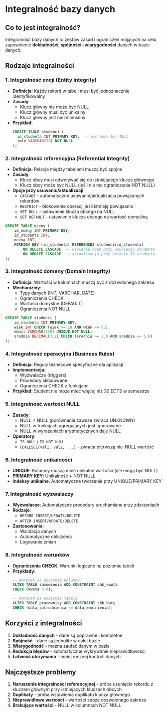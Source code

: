 # Integralność bazy danych

## Co to jest integralność?
Integralność bazy danych to zestaw zasad i ograniczeń mających na celu zapewnienie **dokładności, spójności i wiarygodności** danych w bazie danych.

## Rodzaje integralności

### 1. Integralność encji (Entity Integrity)
- **Definicja**: Każdy rekord w tabeli musi być jednoznacznie identyfikowalny
- **Zasady**:
  - Klucz główny nie może być NULL
  - Klucz główny musi być unikalny
  - Klucz główny jest niezmienialny
- **Przykład**: 
  ```sql
  CREATE TABLE studenci (
    id_studenta INT PRIMARY KEY,  -- nie może być NULL
    imie VARCHAR(50) NOT NULL
  );
  ```

### 2. Integralność referencyjna (Referential Integrity)
- **Definicja**: Relacje między tabelami muszą być spójne
- **Zasady**:
  - Klucz obcy musi odwoływać się do istniejącego klucza głównego
  - Klucz obcy może być NULL (jeśli nie ma ograniczenia NOT NULL)
- **Opcje przy usuwaniu/aktualizacji**:
  - `CASCADE` - automatyczne usuwanie/aktualizacja powiązanych rekordów
  - `RESTRICT` - blokowanie operacji jeśli istnieją powiązania
  - `SET NULL` - ustawienie klucza obcego na NULL
  - `SET DEFAULT` - ustawienie klucza obcego na wartość domyślną

```sql
CREATE TABLE oceny (
    id_oceny INT PRIMARY KEY,
    id_studenta INT,
    ocena INT,
    FOREIGN KEY (id_studenta) REFERENCES studenci(id_studenta)
        ON DELETE CASCADE  -- usuwanie ocen przy usunięciu studenta
        ON UPDATE CASCADE  -- aktualizacja przy zmianie ID studenta
);
```

### 3. Integralność domeny (Domain Integrity)
- **Definicja**: Wartości w kolumnach muszą być z dozwolonego zakresu
- **Mechanizmy**:
  - Typy danych (INT, VARCHAR, DATE)
  - Ograniczenia CHECK
  - Wartości domyślne (DEFAULT)
  - Ograniczenia NOT NULL

```sql
CREATE TABLE studenci (
    id_studenta INT PRIMARY KEY,
    wiek INT CHECK (wiek >= 18 AND wiek <= 65),
    email VARCHAR(100) UNIQUE NOT NULL,
    srednia DECIMAL(3,2) CHECK (srednia >= 2.0 AND srednia <= 5.0)
);
```

### 4. Integralność operacyjna (Business Rules)
- **Definicja**: Reguły biznesowe specyficzne dla aplikacji
- **Implementacja**:
  - Wyzwalacze (triggers)
  - Procedury składowane
  - Ograniczenia CHECK z funkcjami
- **Przykład**: Student nie może mieć więcej niż 30 ECTS w semestrze

### 5. Integralność wartości NULL
- **Zasady**:
  - NULL ≠ NULL (porównanie zawsze zwraca UNKNOWN)
  - NULL w funkcjach agregujących jest ignorowane
  - NULL w wyrażeniach arytmetycznych daje NULL
- **Operatory**:
  - `IS NULL` / `IS NOT NULL`
  - `COALESCE(val1, val2, ...)` - zwraca pierwszą nie-NULL wartość

### 6. Integralność unikalności
- **UNIQUE**: Kolumny muszą mieć unikalne wartości (ale mogą być NULL)
- **PRIMARY KEY**: Unikalność + NOT NULL
- **Indeksy unikalne**: Automatyczne tworzenie przy UNIQUE/PRIMARY KEY

### 7. Integralność wyzwalaczy
- **Wyzwalacze**: Automatyczne procedury uruchamiane przy zdarzeniach
- **Rodzaje**:
  - `BEFORE INSERT/UPDATE/DELETE`
  - `AFTER INSERT/UPDATE/DELETE`
- **Zastosowania**:
  - Walidacja danych
  - Automatyczne obliczenia
  - Logowanie zmian

### 8. Integralność warunków
- **Ograniczenia CHECK**: Warunki logiczne na poziomie tabeli
- **Przykłady**:
  ```sql
  -- Warunek na poziomie kolumny
  ALTER TABLE zamowienia ADD CONSTRAINT chk_kwota 
  CHECK (kwota > 0);
  
  -- Warunek na poziomie tabeli
  ALTER TABLE pracownicy ADD CONSTRAINT chk_daty
  CHECK (data_zatrudnienia <= data_zwolnienia);
  ```

## Korzyści z integralności
1. **Dokładność danych** - dane są poprawne i kompletne
2. **Spójność** - dane są jednolite w całej bazie
3. **Wiarygodność** - można zaufać danym w bazie
4. **Redukcja błędów** - automatyczne wykrywanie nieprawidłowości
5. **Łatwość utrzymania** - mniej ręcznej kontroli danych

## Najczęstsze problemy
1. **Naruszenie integralności referencyjnej** - próba usunięcia rekordu z kluczem głównym przy istniejących kluczach obcych
2. **Duplikaty** - próba wstawienia duplikatu klucza głównego
3. **Nieprawidłowe wartości** - wartości spoza dozwolonego zakresu
4. **Brakujące wartości** - NULL w kolumnach NOT NULL